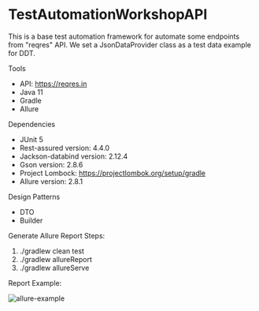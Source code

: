 # TestAutomationWorkshopAPI
This is a base test automation framework for automate some endpoints from "reqres" API.
We set a JsonDataProvider class as a test data example for DDT.

Tools
* API: https://reqres.in
* Java 11
* Gradle
* Allure

Dependencies
* JUnit 5
* Rest-assured version: 4.4.0
* Jackson-databind version: 2.12.4
* Gson version: 2.8.6
* Project Lombock: https://projectlombok.org/setup/gradle
* Allure version: 2.8.1

Design Patterns
* DTO
* Builder

Generate Allure Report
Steps:
1. ./gradlew clean test
2. ./gradlew allureReport
3. ./gradlew allureServe

Report Example:

![allure-example](https://user-images.githubusercontent.com/30643656/132395923-38292f3f-fc2a-453a-aa13-e52466d8acd0.jpg)


